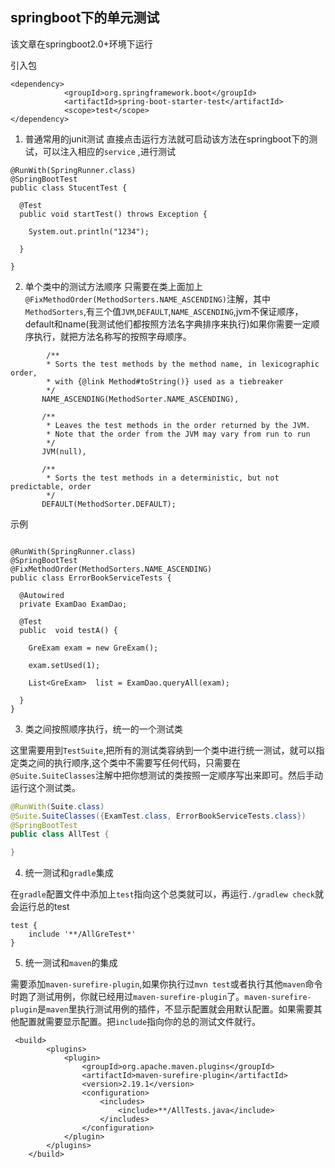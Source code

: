 ## springboot下的单元测试

该文章在springboot2.0+环境下运行

引入包

```
<dependency>
   			<groupId>org.springframework.boot</groupId>
   			<artifactId>spring-boot-starter-test</artifactId>
   			<scope>test</scope>
</dependency>
```

1. 普通常用的junit测试
直接点击运行方法就可启动该方法在springboot下的测试，可以注入相应的`service` ,进行测试
```
@RunWith(SpringRunner.class)
@SpringBootTest
public class StucentTest {

  @Test
  public void startTest() throws Exception {
    
    System.out.println("1234");
    
  }

}
```

2. 单个类中的测试方法顺序
只需要在类上面加上 `@FixMethodOrder(MethodSorters.NAME_ASCENDING)`注解，其中`MethodSorters`,有三个值`JVM`,`DEFAULT`,`NAME_ASCENDING`,jvm不保证顺序，default和name(我测试他们都按照方法名字典排序来执行)如果你需要一定顺序执行，就把方法名称写的按照字母顺序。

```
        /**
        * Sorts the test methods by the method name, in lexicographic order,
        * with {@link Method#toString()} used as a tiebreaker
        */
       NAME_ASCENDING(MethodSorter.NAME_ASCENDING),
   
       /**
        * Leaves the test methods in the order returned by the JVM.
        * Note that the order from the JVM may vary from run to run
        */
       JVM(null),
   
       /**
        * Sorts the test methods in a deterministic, but not predictable, order
        */
       DEFAULT(MethodSorter.DEFAULT);
```
示例

```

@RunWith(SpringRunner.class)
@SpringBootTest
@FixMethodOrder(MethodSorters.NAME_ASCENDING)
public class ErrorBookServiceTests {

  @Autowired
  private ExamDao ExamDao;

  @Test
  public  void testA() {

    GreExam exam = new GreExam();

    exam.setUsed(1);

    List<GreExam>  list = ExamDao.queryAll(exam);

  }
}  
```

3. 类之间按照顺序执行，统一的一个测试类

这里需要用到`TestSuite`,把所有的测试类容纳到一个类中进行统一测试，就可以指定类之间的执行顺序,这个类中不需要写任何代码，只需要在`@Suite.SuiteClasses`注解中把你想测试的类按照一定顺序写出来即可。然后手动运行这个测试类。
```java
@RunWith(Suite.class)
@Suite.SuiteClasses({ExamTest.class, ErrorBookServiceTests.class})
@SpringBootTest
public class AllTest {

}
```

4. 统一测试和`gradle`集成

在`gradle`配置文件中添加上`test`指向这个总类就可以，再运行`./gradlew check`就会运行总的test

```
test {
    include '**/AllGreTest*'
}
```

5. 统一测试和`maven`的集成

需要添加`maven-surefire-plugin`,如果你执行过`mvn test`或者执行其他`maven`命令时跑了测试用例，你就已经用过`maven-surefire-plugin`了。`maven-surefire-plugin`是`maven`里执行测试用例的插件，不显示配置就会用默认配置。如果需要其他配置就需要显示配置。把`include`指向你的总的测试文件就行。

```text
 <build>
        <plugins>
            <plugin>
                <groupId>org.apache.maven.plugins</groupId>
                <artifactId>maven-surefire-plugin</artifactId>
                <version>2.19.1</version>
                <configuration>
                    <includes>
                        <include>**/AllTests.java</include>
                    </includes>
                </configuration>
            </plugin>
        </plugins>
    </build>
```

